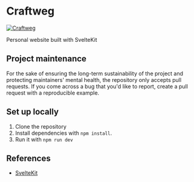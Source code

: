 # Craftweg

[![Craftweg](https://github.com/craftweg/craftweg-next/actions/workflows/craftweg.yml/badge.svg)](https://github.com/craftweg/craftweg-next/actions/workflows/craftweg.yml)

Personal website built with SvelteKit

## Project maintenance
For the sake of ensuring the long-term sustainability of the project and protecting maintainers' mental health, the repository only accepts pull requests. If you come across a bug that you'd like to report, create a pull request with a reproducible example.

## Set up locally

1. Clone the repository
2. Install dependencies with `npm install`.
3. Run it with `npm run dev`

## References

- [SvelteKit](https://kit.svelte.dev/)
